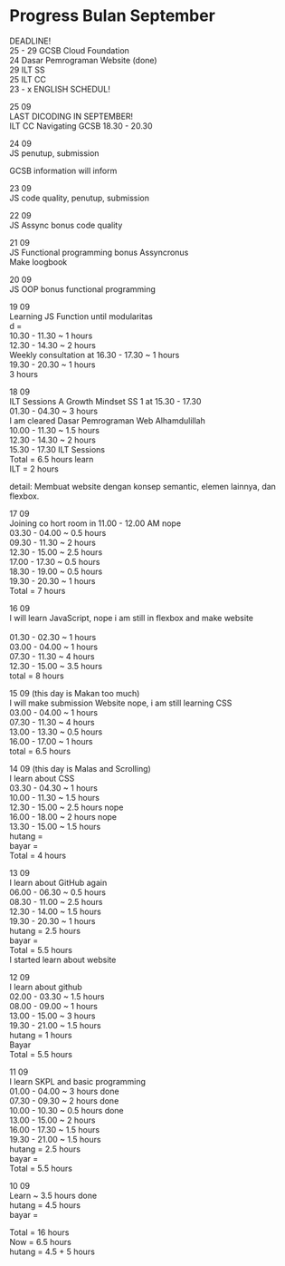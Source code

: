 # Progress Bulan September
DEADLINE! <br>
25 - 29 GCSB Cloud Foundation <br>
24 Dasar Pemrograman Website (done) <br>
29 ILT SS <br>
25 ILT CC <br>
23 - x ENGLISH SCHEDUL! <br>


25 09<br>
LAST DICODING IN SEPTEMBER! <br>
ILT CC Navigating GCSB 18.30 - 20.30<br>

24 09<br>
JS penutup, submission<br>

GCSB information will inform<br>

23 09<br>
JS code quality, penutup, submission<br>

22 09<br>
JS Assync bonus code quality<br>

21 09<br>
JS Functional programming bonus Assyncronus<br>
Make loogbook<br>

20 09<br>
JS OOP bonus functional programming<br>

19 09<br>
Learning JS Function until modularitas<br>
d = <br>
10.30 - 11.30 ~ 1 hours<br>
12.30 - 14.30 ~ 2 hours<br>
Weekly consultation at 16.30 - 17.30 ~ 1 hours<br>
19.30 - 20.30 ~ 1 hours<br>
3 hours<br>

18 09<br>
ILT Sessions A Growth Mindset SS 1 at 15.30 - 17.30<br>
01.30 - 04.30 ~ 3 hours<br>
I am cleared Dasar Pemrograman Web Alhamdulillah<br>
10.00 - 11.30 ~ 1.5 hours<br>
12.30 - 14.30 ~ 2 hours <br>
15.30 - 17.30 ILT Sessions <br>
Total = 6.5 hours learn <br>
ILT = 2 hours<br>

detail: Membuat website dengan konsep semantic, elemen lainnya, dan flexbox.<br>

17 09<br>
Joining co hort room in 11.00 - 12.00 AM nope<br>
03.30 - 04.00 ~ 0.5 hours<br>
09.30 - 11.30 ~ 2 hours<br>
12.30 - 15.00 ~ 2.5 hours<br>
17.00 - 17.30 ~ 0.5 hours<br>
18.30 - 19.00 ~ 0.5 hours<br>
19.30 - 20.30 ~ 1 hours<br>
Total = 7 hours<br>

16 09<br>
I will learn JavaScript, nope i am still in flexbox and make website<br><br>
01.30 - 02.30 ~ 1 hours<br>
03.00 - 04.00 ~ 1 hours<br>
07.30 - 11.30 ~ 4 hours<br>
12.30 - 15.00 ~ 3.5 hours<br>
total = 8 hours<br>

15 09 (this day is Makan too much)<br>
I will make submission Website nope, i am still learning CSS<br>
03.00 - 04.00 ~ 1 hours<br>
07.30 - 11.30 ~ 4 hours<br>
13.00 - 13.30 ~ 0.5 hours<br>
16.00 - 17.00 ~ 1 hours<br>
total = 6.5 hours<br>

14 09 (this day is Malas and Scrolling)<br>
I learn about CSS<br>
03.30 - 04.30 ~ 1 hours<br>
10.00 - 11.30 ~ 1.5 hours<br>
12.30 - 15.00 ~ 2.5 hours nope<br>
16.00 - 18.00 ~ 2 hours nope<br>
13.30 - 15.00 ~ 1.5 hours<br>
hutang = <br>
bayar = <br>
Total = 4 hours<br>

13 09<br>
I learn about GitHub again<br>
06.00 - 06.30 ~ 0.5 hours<br>
08.30 - 11.00 ~ 2.5 hours<br>
12.30 - 14.00 ~ 1.5 hours<br>
19.30 - 20.30 ~ 1 hours<br>
hutang = 2.5 hours<br>
bayar = <br>
Total = 5.5 hours<br>
I started learn about website<br>

12 09<br>
I learn about github<br>
02.00 - 03.30 ~ 1.5 hours<br>
08.00 - 09.00 ~ 1 hours<br>
13.00 - 15.00 ~ 3 hours<br>
19.30 - 21.00 ~ 1.5 hours<br>
hutang = 1 hours<br>
Bayar<br>
Total = 5.5 hours<br>

11 09 <br>
I learn SKPL and basic programming<br>
01.00 - 04.00 ~ 3 hours done<br>
07.30 - 09.30 ~ 2 hours done<br>
10.00 - 10.30 ~ 0.5 hours done<br>
13.00 - 15.00 ~ 2 hours<br>
16.00 - 17.30 ~ 1.5 hours<br>
19.30 - 21.00 ~ 1.5 hours<br>
hutang = 2.5 hours<br>
bayar = <br>
Total = 5.5 hours<br>

10 09<br>
Learn ~ 3.5 hours done<br>
hutang = 4.5 hours<br>
bayar = <br>

Total = 16 hours<br>
Now = 6.5 hours<br>
hutang = 4.5 + 5 hours<br>
